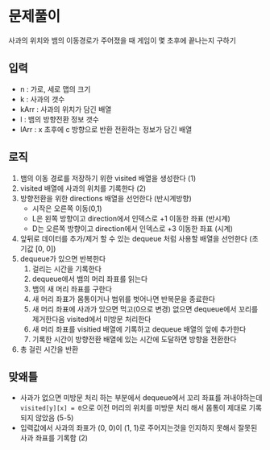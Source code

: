 # 문제풀이

사과의 위치와 뱀의 이동경로가 주어졌을 때 게임이 몇 초후에 끝나는지 구하기

## 입력

- n : 가로, 세로 맵의 크기
- k : 사과의 갯수
- kArr : 사과의 위치가 담긴 배열
- l : 뱀의 방향전환 정보 갯수
- lArr : x 초후에 c 방향으로 반환 전환하는 정보가 담긴 배열

## 로직

1. 뱀의 이동 경로를 저장하기 위한 visited 배열을 생성한다 (1)
2. visited 배열에 사과의 위치를 기록한다 (2)
3. 방향전환을 위한 directions 배열을 선언한다 (반시계방향)
    - 시작은 오른쪽 이동(0,1)
    - L은 왼쪽 방향이고 direction에서 인덱스로 +1 이동한 좌표 (반시계)
    - D는 오른쪽 방향이고 direction에서 인덱스로 +3 이동한 좌표 (시계)
4. 앞뒤로 데이터를 추가/제거 할 수 있는 dequeue 처럼 사용할 배열을 선언한다 (초기값 [0, 0])
5. dequeue가 있으면 반복한다
    1. 걸리는 시간을 기록한다
    2. dequeue에서 뱀의 머리 좌표를 읽는다
    3. 뱀의 새 머리 좌표를 구한다
    4. 새 머리 좌표가 몸통이거나 범위를 벗어나면 반복문을 종료한다
    5. 새 머리 좌표에 사과가 있으면 먹고(0으로 변경) 없으면 dequeue에서 꼬리를 제거한다음 visited에서 미방문 처리한다
    6. 새 머리 좌표를 visitied 배열에 기록하고 dequeue 배열의 앞에 추가한다
    7. 기록한 시간이 방향전환 배열에 있는 시간에 도달하면 방향을 전환한다
6. 총 걸린 시간을 반환

## 맞왜틀

- 사과가 없으면 미방문 처리 하는 부분에서 dequeue에서 꼬리 좌표를 꺼내야하는데 `visited[y][x] = 0`으로 이전 머리의 위치를 미방문 처리 해서 몸통이 제대로 기록되지 않았음 (5-5)
- 입력값에서 사과의 좌표가 (0, 0)이 (1, 1)로 주어지는것을 인지하지 못해서 잘못된 사과 좌표를 기록함 (2)

